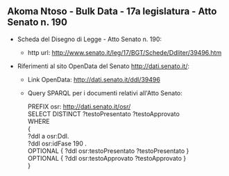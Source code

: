 ## Akoma Ntoso - Bulk Data - 17a legislatura - Atto Senato n. 190 ##

* Scheda del Disegno di Legge - Atto Senato n. 190:
	* http url: http://www.senato.it/leg/17/BGT/Schede/Ddliter/39496.htm

* Riferimenti al sito OpenData del Senato http://dati.senato.it/:
	* Link OpenData: http://dati.senato.it/ddl/39496
	* Query SPARQL per i documenti relativi all'Atto Senato:

        PREFIX osr: <http://dati.senato.it/osr/>  
		SELECT DISTINCT ?testoPresentato ?testoApprovato  
		WHERE  
		{  
		    ?ddl a osr:Ddl.  
		    ?ddl osr:idFase 190 .  
		    OPTIONAL { ?ddl osr:testoPresentato ?testoPresentato }  
		    OPTIONAL { ?ddl osr:testoApprovato ?testoApprovato }  
		}
		